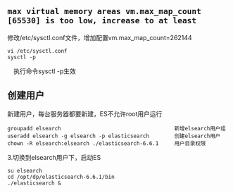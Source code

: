 ## `max virtual memory areas vm.max_map_count [65530] is too low, increase to at least `



修改/etc/sysctl.conf文件，增加配置vm.max_map_count=262144

```
vi /etc/sysctl.conf
sysctl -p
```

　执行命令sysctl -p生效

## 创建用户

新建用户，每台服务器都要新建，ES不允许root用户运行



```shell
groupadd elsearch                                    新增elsearch用户组
useradd elsearch -g elsearch -p elasticsearch        创建elsearch用户
chown -R elsearch:elsearch ./elasticsearch-6.6.1     用户目录权限
```

3.切换到elsearch用户下，启动ES



```shell
su elsearch
cd /opt/dp/elasticsearch-6.6.1/bin
./elasticsearch &
```




